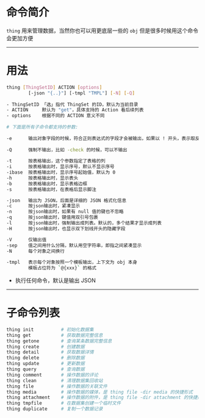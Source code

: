 # 命令简介 

`thing` 用来管理数据，当然你也可以用更底层一些的 `obj`
但是很多时候用这个命令会更加方便

-------------------------------------------------------------
# 用法

```bash
thing [ThingSetID] ACTION [options] 
        [-json "{..}"] [-tmpl "TMPL"] [-N] [-Q]
    
- ThingSetID 「选」指代 ThingSet 的ID，默认为当前目录
- ACTION     默认为 "get"，具体支持的 Action 看后续列表
- options    根据不同的 ACTION 意义不同
    
# 下面是所有子命令都支持的参数:
    
-e      输出对象字段的时候，符合正则表达式的字段才会被输出，如果以 ! 开头，表示取反
    
-Q      强制不输出，比如 -check 的时候，可以不输出
    
-t      按表格输出，这个参数指定了表格的列
-i      按表格输出时，显示序号，默认不显示序号
-ibase  按表格输出时，显示序号起始值，默认为 0
-h      按表格输出时，显示表头
-b      按表格输出时，显示表格边框
-s      按表格输出时，在表格后显示脚注

-json   输出为 JSON，后面是详细的 JSON 格式化信息
-c      按json输出时，紧凑显示
-n      按json输出时，如果有 null 值的键也不忽略
-q      按json输出时，键值用双引号包裹
-l      按json输出时，强制输出成列表。默认的，多个结果才显示成列表
-H      按json输出时，也显示双下划线开头的隐藏字段

-V      仅输出值
-sep    值之间用什么分隔，默认用空字符串，即指之间紧凑显示
-N      每个对象之间换行
    
-tmpl   表示每个对象按照一个模板输出，上下文为 obj 本身
        模板占位符为 `@{xxx}` 的格式
```
       
 - 执行任何命令，默认是输出 JSON
 
 -------------------------------------------------------------
 # 子命令列表
 
```bash
thing init          # 初始化数据集
thing get           # 获取数据完整信息
thing getone        # 查询某条数据完整信息
thing create        # 创建数据
thing detail        # 获取数据详情
thing delete        # 删除数据
thing update        # 更新数据
thing query         # 查询数据
thing comment       # 操作数据的评论
thing clean         # 清理数据集回收站
thing file          # 操作数据的关联文件
thing media         # 操作数据的媒体，是 thing file -dir media 的快捷形式
thing attachment    # 操作数据的附件，是 thing file -dir attachment 的快捷形式
thing tmpfile       # 在数据集创建一个临时文件
thing duplicate     # 复制一个数据记录
```
